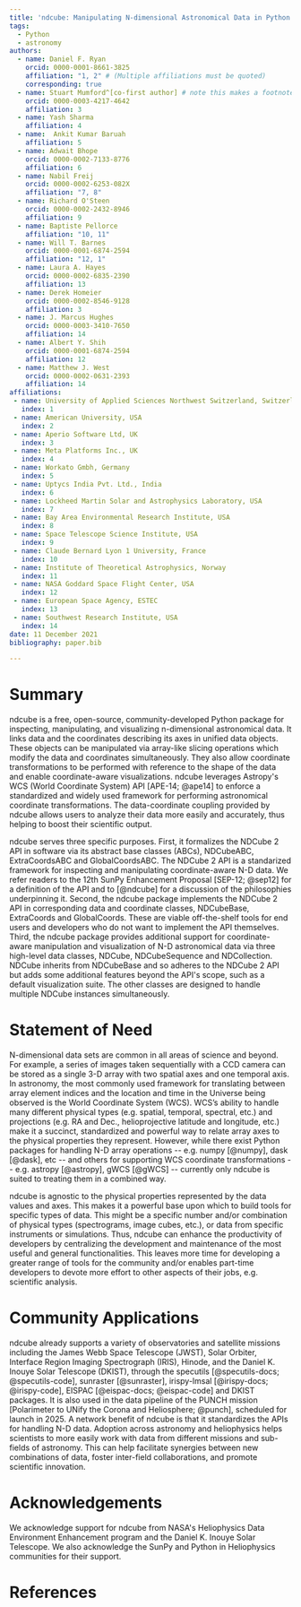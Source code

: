 ```yaml
---
title: 'ndcube: Manipulating N-dimensional Astronomical Data in Python'
tags:
  - Python
  - astronomy
authors:
  - name: Daniel F. Ryan
    orcid: 0000-0001-8661-3825
    affiliation: "1, 2" # (Multiple affiliations must be quoted)
    corresponding: true
  - name: Stuart Mumford^[co-first author] # note this makes a footnote saying 'co-first author'
    orcid: 0000-0003-4217-4642
    affiliation: 3
  - name: Yash Sharma
    affiliation: 4
  - name:  Ankit Kumar Baruah
    affiliation: 5
  - name: Adwait Bhope
    orcid: 0000-0002-7133-8776
    affiliation: 6
  - name: Nabil Freij
    orcid: 0000-0002-6253-082X
    affiliation: "7, 8"
  - name: Richard O'Steen
    orcid: 0000-0002-2432-8946
    affiliation: 9
  - name: Baptiste Pellorce
    affiliation: "10, 11"
  - name: Will T. Barnes
    orcid: 0000-0001-6874-2594
    affiliation: "12, 1"
  - name: Laura A. Hayes
    orcid: 0000-0002-6835-2390
    affiliation: 13
  - name: Derek Homeier
    orcid: 0000-0002-8546-9128
    affiliation: 3
  - name: J. Marcus Hughes
    orcid: 0000-0003-3410-7650
    affiliation: 14
  - name: Albert Y. Shih
    orcid: 0000-0001-6874-2594
    affiliation: 12
  - name: Matthew J. West
    orcid: 0000-0002-0631-2393
    affiliation: 14
affiliations:
 - name: University of Applied Sciences Northwest Switzerland, Switzerland
   index: 1
 - name: American University, USA
   index: 2
 - name: Aperio Software Ltd, UK
   index: 3
 - name: Meta Platforms Inc., UK
   index: 4
 - name: Workato Gmbh, Germany
   index: 5
 - name: Uptycs India Pvt. Ltd., India
   index: 6
 - name: Lockheed Martin Solar and Astrophysics Laboratory, USA
   index: 7
 - name: Bay Area Environmental Research Institute, USA
   index: 8
 - name: Space Telescope Science Institute, USA
   index: 9
 - name: Claude Bernard Lyon 1 University, France
   index: 10
 - name: Institute of Theoretical Astrophysics, Norway
   index: 11
 - name: NASA Goddard Space Flight Center, USA
   index: 12
 - name: European Space Agency, ESTEC
   index: 13
 - name: Southwest Research Institute, USA
   index: 14
date: 11 December 2021
bibliography: paper.bib

---
```


# Summary

ndcube is a free, open-source, community-developed Python package for inspecting,
manipulating, and visualizing n-dimensional astronomical data.
It links data and the coordinates describing its axes in unified data objects.
These objects can be manipulated via array-like slicing operations which modify
the data and coordinates simultaneously.
They also allow coordinate transformations to be performed with reference to the
shape of the data and enable coordinate-aware visualizations.
ndcube leverages Astropy's WCS (World Coordinate System) API [APE-14; @ape14] to
enforce a standardized and widely used framework for performing astronomical
coordinate transformations.
The data-coordinate coupling provided by ndcube allows users to analyze their data
more easily and accurately, thus helping to boost their scientific output.

ndcube serves three specific purposes.
First, it formalizes the NDCube 2 API in software via its abstract base classes
(ABCs), NDCubeABC, ExtraCoordsABC and GlobalCoordsABC.
The NDCube 2 API is a standarized framework for inspecting and manipulating
coordinate-aware N-D data.
We refer readers to the 12th SunPy Enhancement Proposal [SEP-12; @sep12] for a
definition of the API and to [@ndcube] for a discussion of the philosophies
underpinning it.
Second, the ndcube package implements the NDCube 2 API in corresponding data and
coordinate classes, NDCubeBase, ExtraCoords and GlobalCoords.
These are viable off-the-shelf tools for end users and developers who do
not want to implement the API themselves.
Third, the ndcube package provides additional support for coordinate-aware
manipulation and visualization of N-D astronomical data via three high-level data
classes, NDCube, NDCubeSequence and NDCollection.
NDCube inherits from NDCubeBase and so adheres to the NDCube 2 API but adds some
additional features beyond the API's scope, such as a default visualization suite.
The other classes are designed to handle multiple NDCube instances simultaneously.

# Statement of Need

N-dimensional data sets are common in all areas of science and beyond.
For example, a series of images taken sequentially with a CCD camera can be stored
as a single 3-D array with two spatial axes and one temporal axis.
In astronomy, the most commonly used framework for translating between array element
indices and the location and time in the Universe being observed is the World
Coordinate System (WCS).
WCS’s ability to handle many different physical types (e.g. spatial, temporal, spectral, etc.)
and projections (e.g. RA and Dec., helioprojective latitude and longitude, etc.)
make it a succinct, standardized and powerful way to relate array axes to the physical
properties they represent.
However, while there exist Python packages for handling N-D array operations --
e.g. numpy [@numpy], dask [@dask], etc -- and others for supporting WCS coordinate
transformations -- e.g. astropy [@astropy], gWCS [@gWCS] -- currently only ndcube is
suited to treating them in a combined way.

ndcube is agnostic to the physical properties represented by the data values and axes.
This makes it a powerful base upon which to build tools for specific types of data.
This might be a specific number and/or combination of physical types
(spectrograms, image cubes, etc.), or data from specific instruments or simulations.
Thus, ndcube can enhance the productivity of developers by centralizing the
development and maintenance of the most useful and general functionalities.
This leaves more time for developing a greater range of tools for the community
and/or enables part-time developers to devote more effort to other aspects of their
jobs, e.g. scientific analysis.

# Community Applications

ndcube already supports a variety of observatories and satellite missions including
the James Webb Space Telescope (JWST), Solar Orbiter, Interface Region Imaging
Spectrograph (IRIS), Hinode, and the Daniel K. Inouye Solar Telescope (DKIST),
through the specutils [@specutils-docs; @specutils-code], sunraster [@sunraster],
irispy-lmsal [@irispy-docs; @irispy-code], EISPAC [@eispac-docs; @eispac-code] and
DKIST packages.
It is also used in the data pipeline of the PUNCH mission [Polarimeter to UNify the
Corona and Heliosphere; @punch], scheduled for launch in 2025.
A network benefit of ndcube is that it standardizes the APIs for handling N-D data.
Adoption across astronomy and heliophysics helps scientists to more easily work with
data from different missions and sub-fields of astronomy.
This can help facilitate synergies between new combinations of data, foster inter-field
collaborations, and promote scientific innovation.

# Acknowledgements

We acknowledge support for ndcube from NASA's Heliophysics Data Environment Enhancement
program and the Daniel K. Inouye Solar Telescope.
We also acknowledge the SunPy and Python in Heliophysics communities for their support.

# References

